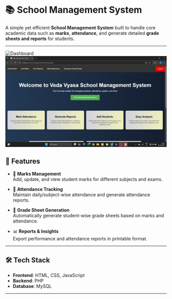 # 📚 School Management System

A simple yet efficient **School Management System** built to handle core academic data such as **marks**, **attendance**, and generate detailed **grade sheets and reports** for students.

---
 ![Dashboard](images/markaattendance.jpeg)
  ![Dashboard](images/dashboard.jpeg)
## 🚀 Features


- 🔢 **Marks Management**  
  Add, update, and view student marks for different subjects and exams.

- 📅 **Attendance Tracking**  
  Maintain daily/subject-wise attendance and generate attendance reports.

- 📄 **Grade Sheet Generation**  
  Automatically generate student-wise grade sheets based on marks and attendance.

- 📊 **Reports & Insights**  
  Export performance and attendance reports in printable format.

---

## 🛠️ Tech Stack

- **Frontend**: HTML, CSS, JavaScript  
- **Backend**: PHP  
- **Database**: MySQL

---



